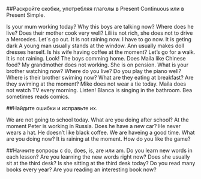 ##Раскройте скобки, употребляя глаголы в Present Continuous или в Present Simple.

Is your mum working today?
Why this boys are talking now?
Where does he live?
Does their mother cook very well?
Lili is not rich, she does not to drive a Mercedes.
Let´s go out. It is not raining now.
I have to go now. It is geting dark
A young man usually stands at the window.
Ann usually makes doll dresses herself.
Is his wife having coffee at the moment?
Let’s go for a walk. It is not raining.
Look! The boys comming home.
Does Maila like Chinese food?
My grandmother does not working. She is on pension.
What is your brother watching now?
Where do you live?
Do you play the piano well?
Where is their brother swiming now?
What are they eating at breakfast?
Are they swiming at the moment?
Mike does not wear a tie today.
Maila does not watch TV every morning.
Listen! Blanca is singing in the bathroom.
Bea sometimes reads comics.

##Найдите ошибки и исправьте их.

We are not going to school today.
What are you doing after school?
At the moment Peter is working in Russia.
Does he have a new car?
He never wears a hat.
He doesn’t like black coffee.
We are haveing a good time.
What are you doing now?
It is raining at the moment.
How do you like the game?

##Начните вопросы с do, does, is, are или am.
Do you learn new words in each lesson?
Are you learning the new words right now?
Does she usually sit at the third desk?
Is she sitting at the third desk today?
Do you read many books every year?
Are you reading an interesting book now?
